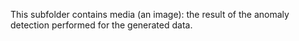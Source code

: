 This subfolder contains media (an image): the result of the anomaly detection performed for the generated data.
